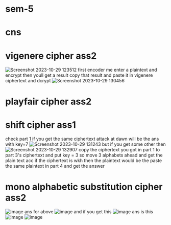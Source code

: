 # sem-5
# cns 
# vigenere cipher ass2
![Screenshot 2023-10-29 123512](https://github.com/shiprasuvarna/sem-5/assets/102012006/409179ab-ad2c-460b-9327-09bb465c6a1d)
first encoder me enter a plaintext and encrypt then youll get a result 
copy that result and paste it in vigenere ciphertext and dcrypt 
![Screenshot 2023-10-29 130456](https://github.com/shiprasuvarna/sem-5/assets/102012006/05d79c7b-ffd3-4cf3-be81-5aa72fdf6e80)

# playfair cipher ass2


# shift cipher ass1
check part 1 if you get the same ciphertext attack at dawn will be the ans with key=7
![Screenshot 2023-10-29 131243](https://github.com/shiprasuvarna/sem-5/assets/102012006/a6822ee2-a7d7-4089-bf26-6fff463a0067)
but if you get some other then 
![Screenshot 2023-10-29 132907](https://github.com/shiprasuvarna/sem-5/assets/102012006/5749c6cb-e39f-4cce-8e94-c19a06433128)
copy the ciphertext you got in part 1 to part 3's ciphertext and put key = 3 so move 3 alphabets ahead
and get the plain text acc if the ciphertext is wkh then the plaintext would be the 
paste the same plaintext in part 4 and get the answer


# mono alphabetic substitution cipher ass2
![image](https://github.com/shiprasuvarna/sem-5/assets/102012006/b425f511-57a2-40a0-8db5-092670c19be2)
ans for above
![image](https://github.com/shiprasuvarna/sem-5/assets/102012006/890f7de7-d025-490c-94b5-1dd48e278bf9)
and if you get this
![image](https://github.com/shiprasuvarna/sem-5/assets/102012006/ae57abdc-b12e-43d1-8501-b27cea17a746)
ans is this 
![image](https://github.com/shiprasuvarna/sem-5/assets/102012006/7c448bbc-8019-4432-94e7-267994a8a1b8)
![image](https://github.com/shiprasuvarna/sem-5/assets/102012006/e05ef3cb-c4e2-4e92-a586-0e55cec26fb1)


